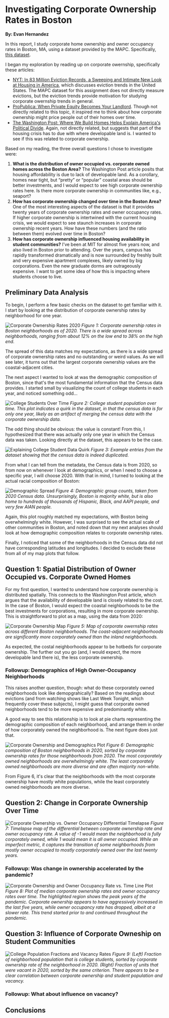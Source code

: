 # Investigating Corporate Ownership Rates in Boston

<b>By: Evan Hernandez</b>

In this report, I study corporate home ownership and owner occupancy rates in Boston, MA, using a dataset provided by the MAPC. Specifically, [this dataset](https://vis-society.github.io/theme/evictions.html).

I began my exploration by reading up on corporate owernship, specifically these articles:

- [NYT: In 83 Million Eviction Records, a Sweeping
and Intimate New Look at Housing in America](https://www.nytimes.com/interactive/2018/04/07/upshot/millions-of-eviction-records-a-sweeping-new-look-at-housing-in-america.html?smid=pl-share), which discusses eviction trends in the United States. The MAPC dataset for this assignment does not directly measure evictions, but the eviction trends provide motivation for studying corporate owernship trends in general.
- [ProPublica: When Private Equity Becomes Your Landlord](https://www.propublica.org/article/when-private-equity-becomes-your-landlord). Though not directly related to this topic, it inspired me to think about how corporate ownership might price people out of their homes over time.
- [The Washington Post: Where We Build Homes Helps Explain America's Political Divide](https://www.washingtonpost.com/business/2023/11/24/counties-building-new-housing/?pwapi_token=eyJ0eXAiOiJKV1QiLCJhbGciOiJIUzI1NiJ9.eyJyZWFzb24iOiJnaWZ0IiwibmJmIjoxNzA3NDU0ODAwLCJpc3MiOiJzdWJzY3JpcHRpb25zIiwiZXhwIjoxNzA4ODM3MTk5LCJpYXQiOjE3MDc0NTQ4MDAsImp0aSI6IjU3Y2E0OGI3LTQyMjQtNGM1YS04YTQ0LTUxNTlkYjFmNTQ1NiIsInVybCI6Imh0dHBzOi8vd3d3Lndhc2hpbmd0b25wb3N0LmNvbS9idXNpbmVzcy8yMDIzLzExLzI0L2NvdW50aWVzLWJ1aWxkaW5nLW5ldy1ob3VzaW5nLyJ9.zlLvIGBPbd97Jt9v7sc-3VwpVKn5PnxA_Jj3rvOSYwI). Again, not directly related, but suggests that part of the housing crisis has to due with where developable land is. I wanted to see if this was related to corporate ownership.

Based on my reading, the three overall questions I chose to investigate were:

1. **What is the distribution of owner occupied vs. corporate owned homes across the Boston Area?** The Washington Post article posits that housing affordability is due to lack of developable land. As a corollary, homes near tight, but “pretty” or “popular” coastal areas should be better investments, and I would expect to see high corporate ownership rates here. Is there more corporate ownership in communities like, e.g., seaport?
1. **How has corporate ownership changed over time in the Boston Area?** One of the most interesting aspects of the dataset is that it provides twenty years of corporate ownership rates and owner occupancy rates. If higher corporate ownership is intertwined with the current housing crisis, we would expect to see staunch increases in corporate ownership recent years. How have these numbers (and the ratio between them) evolved over time in Boston?
1. **How has corporate ownership influenced housing availability in student communities?** I’ve been at MIT for almost five years now, and also lived in Boston prior to attending. Over the years, campus has rapidly transformed dramatically and is now surrounded by freshly built and very expensive apartment complexes, likely owned by big corporations. Even the new graduate dorms are outrageously expensive. I want to get some idea of how this is impacting where students choose to live.

## Preliminary Data Analysis

To begin, I perform a few basic checks on the dataset to get familiar with it. I start by looking at the distribution of corporate ownership rates by neighborhood for one year.

![Corporate Ownership Rates 2020](./figures/p1_corp_ownership_neighborhood.png)
<em>Figure 1: Corporate ownership rates in Boston neighborhoods as of 2020. There is a wide spread across neighborhoods, ranging from about 12% on the low end to 38% on the high end.</em>

The spread of this data matches my expectations, as there is a wide spread of corporate ownership rates and no outstanding or weird values. As we will see later, it turns out that the largest corporate ownership values are the coastal-adjacent cities.

The next aspect I wanted to look at was the demographic composition of Boston, since that's the most fundamental information that the Census data provides. I started small by visualizing the count of college students in each year, and noticed something odd...

![College Students Over Time](./figures/p2_college_students_time.png)
<em>Figure 2: College student population over time. This plot indicates a quirk in the dataset, in that the census data is for only one year, likely as an artifact of merging the census data with the corporate ownership data.</em>

The odd thing should be obvious: the value is constant! From this, I hypothesized that there was actually only one year in which the Census data was taken. Looking directly at the dataset, this appears to be the case.

![Explaining College Student Data Quirk](./figures/p2_1_explaining_constant.png)
<em>Figure 3: Example entries from the dataset showing that the census data is indeed duplicated.</em>

From what I can tell from the metadata, the Census data is from 2020, so from now on whenever I look at demographics, or when I need to choose a specific year, I will choose 2020. With that in mind, I turned to looking at the actual racial composition of Boston:

![Demographic Spread](./figures/p3_demographics.png)
<em>Figure 4: Demographic group counts, taken from 2020 Census data. Unsurprisingly, Boston is majority white, but is also home to hundreds of thousands of Hispanic, Black, and AAPI people, and very few AIAN people.</em>

Again, this plot roughly matched my expectations, with Boston being overwhelmingly white. However, I was surprised to see the actual scale of other communities in Boston, and noted down that my next analyses should look at how demographic composition relates to corporate ownership rates.

Finally, I noticed that some of the neighborhoods in the Census data did not have corresponding latitudes and longitudes. I decided to exclude these from all of my map plots that follow.

## Question 1: Spatial Distribution of Owner Occupied vs. Corporate Owned Homes

For my first question, I wanted to understand how corporate ownership is distributed spatially. This connects to the Washington Post article, which argues that the availability of developable land is closely related to the cost. In the case of Boston, I would expect the coastal neighborhoods to be the best investments for corporations, resulting in more corporate ownership. This is straightforward to plot as a map, using the data from 2020:

![Corporate Ownership Map](./figures/q1_1_corp_own_map.png)
<em>Figure 5: Map of corporate owernship rates across different Boston neighborhoods. The coast-adjacent neighborhoods are significantly more corporately owned than the inland neighborhoods.</em>

As expected, the costal neighborhoods appear to be hotbeds for corporate ownership. The further out you go (and, I would expect, the more developable land there is), the less corporate ownership.

### Followup: Demographics of High Owner-Occupancy Neighborhoods

This raises another question, though: what do these corporately owned neighborhoods look like demopgrahically? Based on the readings about evictions (and from watching shows like Last Week Tonight, which frequently cover these subjects), I might guess that corporate owned neighborhoods tend to be more expensive and predominantly white.

A good way to see this relationship is to look at pie charts representing the demographic composition of each neighborhood, and arrange them in order of how corporately owned the neighborhood is. The next figure does just that.

![Corporate Ownership and Demographics Plot](./figures/q1_2_demographic_pies.png)
<em>Figure 6: Demographic composition of Boston neighborhoods in 2020, sorted by corporate ownership rates for those neighborhoods from 2020. The most corporately owned neighborhoods are overwhelmingly white. The least corporately owned neighborhoods are more diverse and are often majority non-white.</em>

From Figure 6, it's clear that the neighborhoods with the most corporate ownership have mostly white populations, while the least corporately owned neighborhoods are more diverse.

## Question 2: Change in Corporate Ownership Over Time

![Corporate Ownership vs. Owner Occupancy Differential Timelapse](./figures/q2_1_differential_timelapse.gif)
<em>Figure 7: Timelapse map of the differential between corporate ownership rate and owner occupancy rate. A value of -1 would mean the neighborhood is fully corporately owned, while 1 would mean it is all owner occupied. While an imperfect metric, it captures the transition of some neighborhoods from mostly owner occupied to mostly corporately owned over the last twenty years.</em>

### Followup: Was change in ownership accelerated by the pandemic?

![Corporate Ownership and Owner Occupancy Rate vs. Time Line Plot](./figures/q2_2_corp_own_line.png)
<em>Figure 8: Plot of median corporate ownership rates and owner occupancy rates over time. The highlighted region shows the peak years of the pandemic. Corporate ownership appears to have aggressively increased in the last five years, while owner occupancy rate has dropped, albeit at a slower rate. This trend started prior to and continued throughout the pandemic.</em>

## Question 3: Influence of Corporate Owneship on Student Communities

![College Population Fractions and Vacancy Rates](./figures/q3_college_vacancy.png)
<em>Figure 9: (Left) Fraction of neighborhood population that is college students, sorted by corporate ownership rate of the neighborhood in 2020. (Right) Fraction of units that were vacant in 2020, sorted by the same criterion. There appears to be a clear correlation between corporate ownership and student population and vacancy.</em>

### Followup: What about influence on vacancy?

## Conclusions

